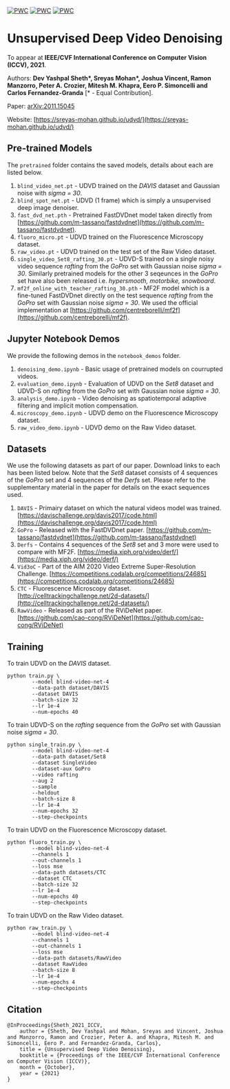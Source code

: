 [![PWC](https://img.shields.io/endpoint.svg?url=https://paperswithcode.com/badge/unsupervised-deep-video-denoising/video-denoising-on-set8-sigma30)](https://paperswithcode.com/sota/video-denoising-on-set8-sigma30?p=unsupervised-deep-video-denoising)
[![PWC](https://img.shields.io/endpoint.svg?url=https://paperswithcode.com/badge/unsupervised-deep-video-denoising/video-denoising-on-set8-sigma40)](https://paperswithcode.com/sota/video-denoising-on-set8-sigma40?p=unsupervised-deep-video-denoising)
[![PWC](https://img.shields.io/endpoint.svg?url=https://paperswithcode.com/badge/unsupervised-deep-video-denoising/video-denoising-on-set8-sigma50)](https://paperswithcode.com/sota/video-denoising-on-set8-sigma50?p=unsupervised-deep-video-denoising)

# Unsupervised Deep Video Denoising 

To appear at **IEEE/CVF International Conference on Computer Vision (ICCV), 2021**.

Authors: **Dev Yashpal Sheth\*, Sreyas Mohan\*, Joshua Vincent, Ramon Manzorro, Peter A. Crozier, Mitesh M. Khapra, Eero P. Simoncelli and Carlos Fernandez-Granda** [\* - Equal Contribution].

Paper: [arXiv:2011.15045](https://arxiv.org/abs/2011.15045)

Website: [https://sreyas-mohan.github.io/udvd/](https://sreyas-mohan.github.io/udvd/)

## Pre-trained Models

The `pretrained` folder contains the saved models, details about each are listed below.
1. `blind_video_net.pt` - UDVD trained on the *DAVIS* dataset and Gaussian noise with *sigma = 30*.
2. `blind_spot_net.pt` - UDVD (1 frame) which is simply a unsupervised deep image denoiser.
3. `fast_dvd_net.pth` - Pretrained FastDVDnet model taken directly from [https://github.com/m-tassano/fastdvdnet](https://github.com/m-tassano/fastdvdnet).
4. `fluoro_micro.pt` - UDVD trained on the Fluorescence Microscopy dataset.
5. `raw_video.pt` - UDVD trained on the test set of the Raw Video dataset.
6. `single_video_Set8_rafting_30.pt` - UDVD-S trained on a single noisy video sequence *rafting* from the *GoPro* set with Gaussian noise *sigma = 30*. Similarly pretrained models for the other 3 seqeunces in the *GoPro* set have also been released i.e. *hypersmooth, motorbike, snowboard*. 
7. `mf2f_online_with_teacher_rafting_30.pth` - MF2F model which is a fine-tuned FastDVDnet directly on the test sequence *rafting* from the *GoPro* set with Gaussian noise *sigma = 30*. We used the official implementation at [https://github.com/centreborelli/mf2f](https://github.com/centreborelli/mf2f).

## Jupyter Notebook Demos

We provide the following demos in the `notebook_demos` folder.
1. `denoising_demo.ipynb` - Basic usage of pretrained models on courrupted videos.
2. `evaluation_demo.ipynb` - Evaluation of UDVD on the *Set8* dataset and UDVD-S on *rafting* from the *GoPro* set with Gaussian noise *sigma = 30*.
3. `analysis_demo.ipynb` - Video denoising as spatiotemporal adaptive filtering and implicit motion compensation.
4. `microscopy_demo.ipynb` - UDVD demo on the Fluorescence Microscopy dataset.
5. `raw_video_demo.ipynb` - UDVD demo on the Raw Video dataset.

## Datasets

We use the following datasets as part of our paper. Download links to each has been listed below. Note that the *Set8* dataset consists of 4 sequences of the *GoPro* set and 4 sequences of the *Derfs* set. Please refer to the supplementary material in the paper for details on the exact sequences used.
1. `DAVIS` - Primairy dataset on which the natural videos model was trained. [https://davischallenge.org/davis2017/code.html](https://davischallenge.org/davis2017/code.html)
2. `GoPro` - Released with the FastDVDnet paper. [https://github.com/m-tassano/fastdvdnet](https://github.com/m-tassano/fastdvdnet)
3. `Derfs` - Contains 4 sequences of the *Set8* set and 3 more were used to compare with MF2F. [https://media.xiph.org/video/derf/](https://media.xiph.org/video/derf/)
4. `Vid3oC` - Part of the AIM 2020 Video Extreme Super-Resolution Challenge. [https://competitions.codalab.org/competitions/24685](https://competitions.codalab.org/competitions/24685)
5. `CTC` - Fluorescence Microscopy dataset. [http://celltrackingchallenge.net/2d-datasets/](http://celltrackingchallenge.net/2d-datasets/)
6. `RawVideo` - Released as part of the RViDeNet paper. [https://github.com/cao-cong/RViDeNet](https://github.com/cao-cong/RViDeNet) 

## Training

To train UDVD on the *DAVIS* dataset.
```shell
python train.py \
        --model blind-video-net-4
        --data-path dataset/DAVIS
        --dataset DAVIS
        --batch-size 32
        --lr 1e-4
        --num-epochs 40
```

To train UDVD-S on the *rafting* sequence from the *GoPro* set with Gaussian noise *sigma = 30*.
```shell
python single_train.py \
        --model blind-video-net-4
        --data-path dataset/Set8
        --dataset SingleVideo
        --dataset-aux GoPro
        --video rafting
        --aug 2
        --sample
        --heldout
        --batch-size 8
        --lr 1e-4
        --num-epochs 32
        --step-checkpoints
```

To train UDVD on the Fluorescence Microscopy dataset.
```shell
python fluoro_train.py \
        --model blind-video-net-4
        --channels 1
        --out-channels 1
        --loss mse
        --data-path datasets/CTC
        --dataset CTC
        --batch-size 32
        --lr 1e-4
        --num-epochs 40
        --step-checkpoints
```

To train UDVD on the Raw Video dataset.
```shell
python raw_train.py \
        --model blind-video-net-4
        --channels 1
        --out-channels 1
        --loss mse
        --data-path datasets/RawVideo
        --dataset RawVideo
        --batch-size 8
        --lr 1e-4
        --num-epochs 4
        --step-checkpoints
```
## Citation

```
@InProceedings{Sheth_2021_ICCV,
    author = {Sheth, Dev Yashpal and Mohan, Sreyas and Vincent, Joshua and Manzorro, Ramon and Crozier, Peter A. and Khapra, Mitesh M. and Simoncelli, Eero P. and Fernandez-Granda, Carlos},
    title = {Unsupervised Deep Video Denoising},
    booktitle = {Proceedings of the IEEE/CVF International Conference on Computer Vision (ICCV)},
    month = {October},
    year = {2021}
}
```
